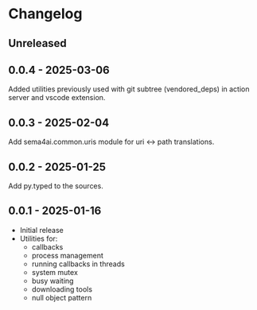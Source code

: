 # Changelog

## Unreleased

## 0.0.4 - 2025-03-06

Added utilities previously used with git subtree (vendored_deps) in action server and vscode extension.

## 0.0.3 - 2025-02-04

Add sema4ai.common.uris module for uri <-> path translations.

## 0.0.2 - 2025-01-25

Add py.typed to the sources.

## 0.0.1 - 2025-01-16

- Initial release
- Utilities for:
  - callbacks
  - process management
  - running callbacks in threads
  - system mutex
  - busy waiting
  - downloading tools
  - null object pattern
